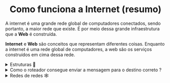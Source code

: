 <div align="center"><h1>Como funciona a Internet (resumo)</h1></div>



A internet é uma grande rede global de computadores conectados, sendo portanto, a maior rede que existe. É por meio  dessa grande infraestrutura  que a **Web**  é construída.

 **Internet** e **Web** são conceitos que representam diferentes coisas. Enquanto a internet é uma rede global de computadores, a web são os serviços construídos em cima dessa rede. 






<details>
 <summary> Estruturas 🦴 </summary>

 ### Estruturas de rede

Para construir uma rede é necessário que ao menos dois computadores estejam conectados entre si , seja via cabo Ethernet ou via rede sem fio. Esta unidade configura um rede chamada, **rede ponto-a-ponto (peer-to-peer)** , a menor rede possível. 

A troca de dados e serviços entre esses dois computadores foi como a internet começou.

<div align="center"><img src="./images/rede-ponto-a-ponto.png" alt="dois simbolos que representam dois computadores. Estes pcs estão conectados por um cabo. Esta é uma rede ponto-a-ponto."></div>

Normalmente, uma rede não é composta somente por dois computadores, na verdade é possível adicionar quantos  forem necessários. Digamos, que você deseja conectar 10 computadores, de forma que cada um possa se comunicar com todos os outros. Seria necessário 45 cabos e 9 plugs/portas em cada computador. 



<div align="center"><img src="./images/rede-estrela.png" alt="10 símbolos que representam 10 computadores. Cada computador se conecta com os outros nove computadores, resultando em uma rede na qual todos os computadores estão conectados entre si. "></div>



Neste exemplo, a troca de dados ocorre entre todos os computadores , mas apresenta desvantagens. A instalação e manutenção de uma rede parecida com o exemplo acima é difícil  e representaria um grande esforço e custo , imagine, por exemplo, manter instalar essa rede entre 250 dispositivos. Como podemos simplificar isso ?  





Para simplificar esta topologia  é preciso usar um **roteador**. Este dispositivo especial é responsável por receber as informações de um computador e garantir que essa informações cheguem no computador de destino. Por exemplo, se pcA deseja enviar uma mensagem ao computador B , o pc A deve enviar a mensagem para o  roteador e , então, a mensagem é encaminhada para o pc B.



<div align="center"><img src="./images/rede-com-roteador.png" alt="dez simbolos de computadores dispostos em um círculo e no centro do círculo um símbolo de roteador. Todos os computadores estão conectados no roteador"></div>



Nessa topologia, é necessário apenas dez cabos e um plug/porta em cada computador.

</details>


<details>

 <summary> Como o roteador consegue enviar a mensagem para o destino correto ? </summary>
<br>

Através de um endereço lógico chamado **ip**. O ip pode ser entendido, de forma análoga , ao endereço da sua casa. O endereço residencial identifica unicamente sua  casa no meio de tantas outras e é este endereço que serviços de entrega consultam na hora de entregar uma encomenda destinada à você.



Em redes, o endereço ip é também um identificador único que representa um dispositivo na rede e dessa forma, todos dispositivos conectados a uma rede devem adquirir um número de ip. Este endereço é representado por quatro números decimais inteiros separados por `.` , por exemplo: **192.168.0.1 / 172.16.0.8 ou 10.0.0.2**   .



**Exemplo**

O computador C deseja enviar pacotes para o computador D. Para isso , o computador C envia esse pacote para o roteador com o endereço de ip de destino, que representa o dispositivo que deve receber o pacote. O roteador lê o endereço de destino e consulta em sua tabela para ver se ele conhece esse dispositivo ou o roteador mais próximo que possivelmente conhece o computador alvo. Caso o roteador ache alguma correspondência , ele encaminha o pacote em direção ao destino.

Quando o pacote atinge o dispositivo alvo , o computador verifica e analisa o campo de endereço IP de destino. Se esse ip corresponder ao ip do computador então o pacote é aceito, caso contrário ele é negado.



Em resumo é o endereço ip que garante que um determinado pacote alcance um destino pré-determinado.

</details>

<details>
 <summary>Redes de redes 	🕸️</summary>
<br>



A internet é formada por milhares de redes e por isso um único roteador não daria conta de sustentar todas conexões permitidas pela Internet. Mas então, como é possível resolver este problema ? Uma das soluções é conectar as pequenas redes entre si através dos roteadores, dessa forma seria possível que um rede se comunique com outra rede , permitindo o escalonamento necessário para sustentar tantas conexões.



<div align="center"><img src="./images/redes-de-redes.png"></div>

 A rede demonstrada acima se aproxima um pouco do que se conhece por internet , mas ainda faltam alguns fatores. Como é possível  que da sua rede local você se conecte com outras pessoas em diferentes partes do mundo? Para tal tarefa seria necessário criar toda uma infraestrutura de cabeamento que conectasse a rede local com as redes remotas que eu preciso alcançar. A boa notícia é que o   cabeamento de telefone já fornece a infraestrutura necessária .  A imagem abaixo demonstra uma rede local conectada ao cabeamento de telefone , permitindo o fluxo de dados com outros locais.

<div align="center"> <img src="./images/rede-dsl.png"> </div>

 O dispositivo conectado ao roteador chama-se **modem** e ele é responsável por conectar nossa rede como o cabeamento de telefone. O próximo passo seria fazer com que nossa rede alcançasse a rede de um **ISP** (Internet Service Provider).  Um ISP é uma empresa que gerencia alguns *roteadores* especiais que estão todos interligados e também podem acessar roteadores de outros ISPs. Assim nossa mensagem é enviada através dessa redes do ISP até a rede de destino.  

<div align="center"> <img src="./images/rede-completa-1.png"> </div>

<div align="center"> <img src="./images/rede-completa-2.png"> </div>



Esta foi uma breve simplificação dos caminhos e da infraestrutura exigida pela Internet.
